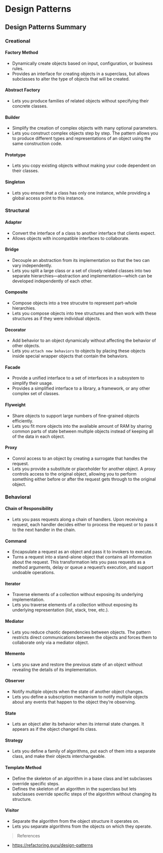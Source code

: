 # Design Patterns

## Design Patterns Summary

### Creational

#### Factory Method

- Dynamically create objects based on input, configuration, or business rules.
- Provides an interface for creating objects in a superclass, but allows subclasses to alter the type of objects that will be created.

#### Abstract Factory

- Lets you produce families of related objects without specifying their concrete classes.

#### Builder

- Simplify the creation of complex objects with many optional parameters.
- Lets you construct complex objects step by step. The pattern allows you to produce different types and representations of an object using the same construction code.

#### Prototype

- Lets you copy existing objects without making your code dependent on their classes.

#### Singleton

- Lets you ensure that a class has only one instance, while providing a global access point to this instance.

### Structural

#### Adapter

- Convert the interface of a class to another interface that clients expect.
- Allows objects with incompatible interfaces to collaborate.

#### Bridge

- Decouple an abstraction from its implementation so that the two can vary independently.
- Lets you split a large class or a set of closely related classes into two separate hierarchies—abstraction and implementation—which can be developed independently of each other.

#### Composite

- Compose objects into a tree strucutre to represent part-whole hierarchies.
- Lets you compose objects into tree structures and then work with these structures as if they were individual objects.

#### Decorator

- Add behavior to an object dynamically without affecting the behavior of other objects.
- Lets you `attach new behaviors` to objects by placing these objects inside special wrapper objects that contain the behaviors.

#### Facade

- Provide a unified interface to a set of interfaces in a subsystem to simplify their usage.
- Provides a simplified interface to a library, a framework, or any other complex set of classes.

#### Flyweight

- Share objects to support large numbers of fine-grained objects efficiently.
- Lets you fit more objects into the available amount of RAM by sharing common parts of state between multiple objects instead of keeping all of the data in each object.

#### Proxy

- Conrol access to an object by creating a surrogate that handles the request.
- Lets you provide a substitute or placeholder for another object. A proxy controls access to the original object, allowing you to perform something either before or after the request gets through to the original object.

### Behavioral

#### Chain of Responsibility

- Lets you pass requests along a chain of handlers. Upon receiving a request, each handler decides either to process the request or to pass it to the next handler in the chain.

#### Command

- Encapsulate a request as an object and pass it to invokers to execute.
- Turns a request into a stand-alone object that contains all information about the request. This transformation lets you pass requests as a method arguments, delay or queue a request’s execution, and support undoable operations.

#### Iterator

- Traverse elements of a collection without exposing its underlying implementation.
- Lets you traverse elements of a collection without exposing its underlying representation (list, stack, tree, etc.).

#### Mediator

- Lets you reduce chaotic dependencies between objects. The pattern restricts direct communications between the objects and forces them to collaborate only via a mediator object.

#### Memento

- Lets you save and restore the previous state of an object without revealing the details of its implementation.

#### Observer

- Notify multiple objects when the state of another object changes.
- Lets you define a subscription mechanism to notify multiple objects about any events that happen to the object they’re observing.

#### State

- Lets an object alter its behavior when its internal state changes. It appears as if the object changed its class.

#### Strategy

- Lets you define a family of algorithms, put each of them into a separate class, and make their objects interchangeable.

#### Template Method

- Define the skeleton of an algorithm in a base class and let subclasses override specific steps.
- Defines the skeleton of an algorithm in the superclass but lets subclasses override specific steps of the algorithm without changing its structure.

#### Visitor

- Separate the algorithm from the object structure it operates on.
- Lets you separate algorithms from the objects on which they operate.

> References

- https://refactoring.guru/design-patterns